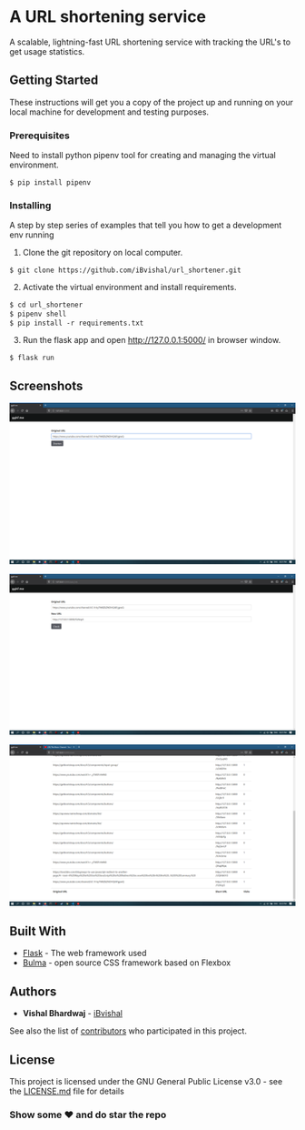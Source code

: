 # A URL shortening service

A scalable, lightning-fast URL  shortening service with tracking the URL's to get usage statistics.


## Getting Started

These instructions will get you a copy of the project up and running on your local machine for development and testing purposes.

### Prerequisites

Need to install python pipenv tool for creating and managing the virtual environment.

```
$ pip install pipenv
```

### Installing

A step by step series of examples that tell you how to get a development env running

1. Clone the git repository on local computer.
```
$ git clone https://github.com/iBvishal/url_shortener.git
```
2. Activate the virtual environment and install requirements.
```
$ cd url_shortener
$ pipenv shell
$ pip install -r requirements.txt
```
3. Run the flask app and open http://127.0.0.1:5000/ in browser window.
```
$ flask run
```

## Screenshots

![](images/one.png)

![](images/two.png)

![](images/three.png)

## Built With


* [Flask](https://flask.palletsprojects.com/en/1.1.x/) - The web framework used
* [Bulma](https://bulma.io/) - open source CSS framework based on Flexbox


## Authors

* **Vishal Bhardwaj** -  [iBvishal](https://github.com/iBvishal)

See also the list of [contributors](https://github.com/iBvishal/url_shortener/contributors) who participated in this project.

## License

This project is licensed under the GNU General Public License v3.0 - see the [LICENSE.md](LICENSE.md) file for details


### Show some :heart: and do star the repo
